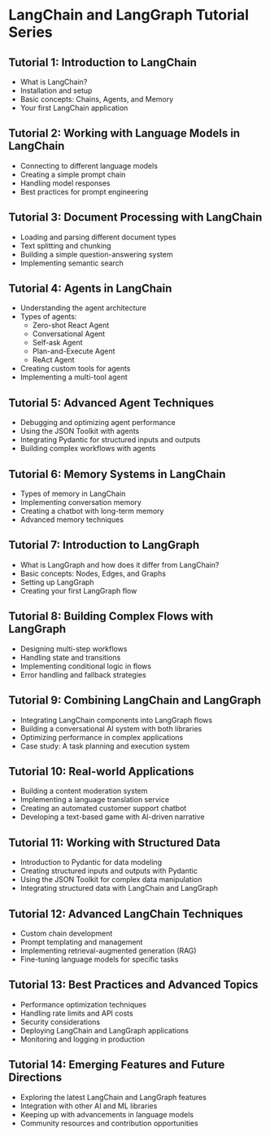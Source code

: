 # LangChain and LangGraph Tutorial Series

## Tutorial 1: Introduction to LangChain
- What is LangChain?
- Installation and setup
- Basic concepts: Chains, Agents, and Memory
- Your first LangChain application

## Tutorial 2: Working with Language Models in LangChain
- Connecting to different language models
- Creating a simple prompt chain
- Handling model responses
- Best practices for prompt engineering

## Tutorial 3: Document Processing with LangChain
- Loading and parsing different document types
- Text splitting and chunking
- Building a simple question-answering system
- Implementing semantic search

## Tutorial 4: Agents in LangChain
- Understanding the agent architecture
- Types of agents:
  - Zero-shot React Agent
  - Conversational Agent
  - Self-ask Agent
  - Plan-and-Execute Agent
  - ReAct Agent
- Creating custom tools for agents
- Implementing a multi-tool agent

## Tutorial 5: Advanced Agent Techniques
- Debugging and optimizing agent performance
- Using the JSON Toolkit with agents
- Integrating Pydantic for structured inputs and outputs
- Building complex workflows with agents

## Tutorial 6: Memory Systems in LangChain
- Types of memory in LangChain
- Implementing conversation memory
- Creating a chatbot with long-term memory
- Advanced memory techniques

## Tutorial 7: Introduction to LangGraph
- What is LangGraph and how does it differ from LangChain?
- Basic concepts: Nodes, Edges, and Graphs
- Setting up LangGraph
- Creating your first LangGraph flow

## Tutorial 8: Building Complex Flows with LangGraph
- Designing multi-step workflows
- Handling state and transitions
- Implementing conditional logic in flows
- Error handling and fallback strategies

## Tutorial 9: Combining LangChain and LangGraph
- Integrating LangChain components into LangGraph flows
- Building a conversational AI system with both libraries
- Optimizing performance in complex applications
- Case study: A task planning and execution system

## Tutorial 10: Real-world Applications
- Building a content moderation system
- Implementing a language translation service
- Creating an automated customer support chatbot
- Developing a text-based game with AI-driven narrative

## Tutorial 11: Working with Structured Data
- Introduction to Pydantic for data modeling
- Creating structured inputs and outputs with Pydantic
- Using the JSON Toolkit for complex data manipulation
- Integrating structured data with LangChain and LangGraph

## Tutorial 12: Advanced LangChain Techniques
- Custom chain development
- Prompt templating and management
- Implementing retrieval-augmented generation (RAG)
- Fine-tuning language models for specific tasks

## Tutorial 13: Best Practices and Advanced Topics
- Performance optimization techniques
- Handling rate limits and API costs
- Security considerations
- Deploying LangChain and LangGraph applications
- Monitoring and logging in production

## Tutorial 14: Emerging Features and Future Directions
- Exploring the latest LangChain and LangGraph features
- Integration with other AI and ML libraries
- Keeping up with advancements in language models
- Community resources and contribution opportunities
